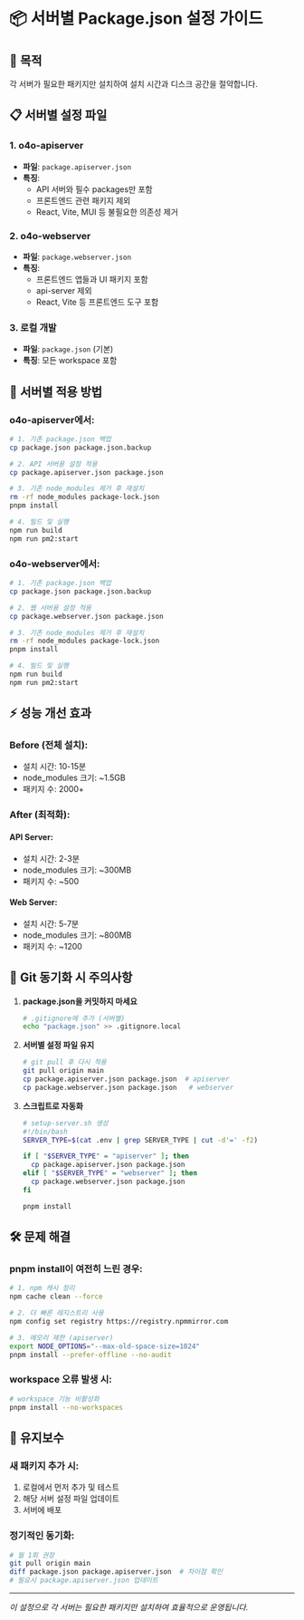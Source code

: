 # 📦 서버별 Package.json 설정 가이드

## 🎯 목적
각 서버가 필요한 패키지만 설치하여 설치 시간과 디스크 공간을 절약합니다.

## 📋 서버별 설정 파일

### 1. o4o-apiserver
- **파일**: `package.apiserver.json`
- **특징**: 
  - API 서버와 필수 packages만 포함
  - 프론트엔드 관련 패키지 제외
  - React, Vite, MUI 등 불필요한 의존성 제거

### 2. o4o-webserver  
- **파일**: `package.webserver.json`
- **특징**:
  - 프론트엔드 앱들과 UI 패키지 포함
  - api-server 제외
  - React, Vite 등 프론트엔드 도구 포함

### 3. 로컬 개발
- **파일**: `package.json` (기본)
- **특징**: 모든 workspace 포함

## 🚀 서버별 적용 방법

### o4o-apiserver에서:
```bash
# 1. 기존 package.json 백업
cp package.json package.json.backup

# 2. API 서버용 설정 적용
cp package.apiserver.json package.json

# 3. 기존 node_modules 제거 후 재설치
rm -rf node_modules package-lock.json
pnpm install

# 4. 빌드 및 실행
npm run build
npm run pm2:start
```

### o4o-webserver에서:
```bash
# 1. 기존 package.json 백업
cp package.json package.json.backup

# 2. 웹 서버용 설정 적용
cp package.webserver.json package.json

# 3. 기존 node_modules 제거 후 재설치
rm -rf node_modules package-lock.json
pnpm install

# 4. 빌드 및 실행
npm run build
npm run pm2:start
```

## ⚡ 성능 개선 효과

### Before (전체 설치):
- 설치 시간: 10-15분
- node_modules 크기: ~1.5GB
- 패키지 수: 2000+

### After (최적화):
#### API Server:
- 설치 시간: 2-3분
- node_modules 크기: ~300MB
- 패키지 수: ~500

#### Web Server:
- 설치 시간: 5-7분
- node_modules 크기: ~800MB
- 패키지 수: ~1200

## 🔄 Git 동기화 시 주의사항

1. **package.json을 커밋하지 마세요**
   ```bash
   # .gitignore에 추가 (서버별)
   echo "package.json" >> .gitignore.local
   ```

2. **서버별 설정 파일 유지**
   ```bash
   # git pull 후 다시 적용
   git pull origin main
   cp package.apiserver.json package.json  # apiserver
   cp package.webserver.json package.json   # webserver
   ```

3. **스크립트로 자동화**
   ```bash
   # setup-server.sh 생성
   #!/bin/bash
   SERVER_TYPE=$(cat .env | grep SERVER_TYPE | cut -d'=' -f2)
   
   if [ "$SERVER_TYPE" = "apiserver" ]; then
     cp package.apiserver.json package.json
   elif [ "$SERVER_TYPE" = "webserver" ]; then
     cp package.webserver.json package.json
   fi
   
   pnpm install
   ```

## 🛠️ 문제 해결

### pnpm install이 여전히 느린 경우:
```bash
# 1. npm 캐시 정리
npm cache clean --force

# 2. 더 빠른 레지스트리 사용
npm config set registry https://registry.npmmirror.com

# 3. 메모리 제한 (apiserver)
export NODE_OPTIONS="--max-old-space-size=1024"
pnpm install --prefer-offline --no-audit
```

### workspace 오류 발생 시:
```bash
# workspace 기능 비활성화
pnpm install --no-workspaces
```

## 📝 유지보수

### 새 패키지 추가 시:
1. 로컬에서 먼저 추가 및 테스트
2. 해당 서버 설정 파일 업데이트
3. 서버에 배포

### 정기적인 동기화:
```bash
# 월 1회 권장
git pull origin main
diff package.json package.apiserver.json  # 차이점 확인
# 필요시 package.apiserver.json 업데이트
```

---

*이 설정으로 각 서버는 필요한 패키지만 설치하여 효율적으로 운영됩니다.*